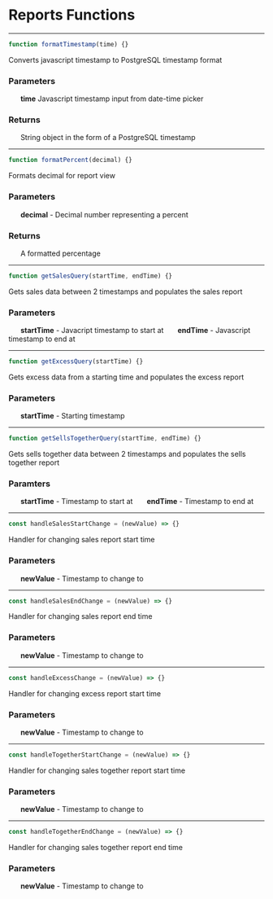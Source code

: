 # Reports Functions
-----

```js
function formatTimestamp(time) {}
```
Converts javascript timestamp to PostgreSQL timestamp format
### Parameters
&nbsp;&nbsp;&nbsp;&nbsp;&nbsp;&nbsp;**time** Javascript timestamp input from date-time picker
### Returns
&nbsp;&nbsp;&nbsp;&nbsp;&nbsp;&nbsp;String object in the form of a PostgreSQL timestamp

-----

```js
function formatPercent(decimal) {}
```
Formats decimal for report view
### Parameters
&nbsp;&nbsp;&nbsp;&nbsp;&nbsp;&nbsp;**decimal** - Decimal number representing a percent
### Returns
&nbsp;&nbsp;&nbsp;&nbsp;&nbsp;&nbsp;A formatted percentage

-----

```js
function getSalesQuery(startTime, endTime) {}
```
Gets sales data between 2 timestamps and populates the sales report
### Parameters
&nbsp;&nbsp;&nbsp;&nbsp;&nbsp;&nbsp;**startTime** - Javacript timestamp to start at
&nbsp;&nbsp;&nbsp;&nbsp;&nbsp;&nbsp;**endTime** - Javascript timestamp to end at

-----

```js
function getExcessQuery(startTime) {}
```
Gets excess data from a starting time and populates the excess report
### Parameters
&nbsp;&nbsp;&nbsp;&nbsp;&nbsp;&nbsp;**startTime** - Starting timestamp

-----

```js
function getSellsTogetherQuery(startTime, endTime) {}
```
Gets sells together data between 2 timestamps and populates the sells together report
### Paramters
&nbsp;&nbsp;&nbsp;&nbsp;&nbsp;&nbsp;**startTime** - Timestamp to start at
&nbsp;&nbsp;&nbsp;&nbsp;&nbsp;&nbsp;**endTime** - Timestamp to end at

-----

```js
const handleSalesStartChange = (newValue) => {}
```
Handler for changing sales report start time
### Parameters
&nbsp;&nbsp;&nbsp;&nbsp;&nbsp;&nbsp;**newValue** - Timestamp to change to

-----

```js
const handleSalesEndChange = (newValue) => {}
```
Handler for changing sales report end time
### Parameters
&nbsp;&nbsp;&nbsp;&nbsp;&nbsp;&nbsp;**newValue** - Timestamp to change to

-----

```js
const handleExcessChange = (newValue) => {}
```
Handler for changing excess report start time
### Parameters
&nbsp;&nbsp;&nbsp;&nbsp;&nbsp;&nbsp;**newValue** - Timestamp to change to

-----

```js
const handleTogetherStartChange = (newValue) => {}
```
Handler for changing sales together report start time
### Parameters
&nbsp;&nbsp;&nbsp;&nbsp;&nbsp;&nbsp;**newValue** - Timestamp to change to

-----

```js
const handleTogetherEndChange = (newValue) => {}
```
Handler for changing sales together report end time
### Parameters
&nbsp;&nbsp;&nbsp;&nbsp;&nbsp;&nbsp;**newValue** - Timestamp to change to
